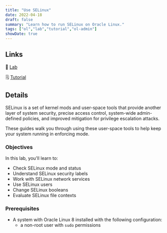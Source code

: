 ```yaml
---
title: "Use SELinux"
date: 2022-04-18
draft: false
summary: "Learn how to run SELinux on Oracle Linux."
tags: ["ol","lab","tutorial","ol-admin"]
showDate: true
---
```


## Links

:crescent_moon: [Lab](https://luna.oracle.com/lab/89a09fdd-47c2-4755-b98e-35863bdf7bc0)

:spiral_notepad: [Tutorial](https://docs.oracle.com/en/learn/ol-selinux)

## Details

SELinux is a set of kernel mods and user-space tools that provide another layer of system security, precise access control, system-wide admin-defined policies, and improved mitigation for privilege escalation attacks.

These guides walk you through using these user-space tools to help keep your system running in enforcing mode.

### Objectives

In this lab, you'll learn to:

   - Check SELinux mode and status
   - Understand SELinux security labels
   - Work with SELinux network services
   - Use SELinux users
   - Change SELinux booleans
   - Evaluate SELinux file contexts

### Prerequisites

   - A system with Oracle Linux 8 installed with the following configuration:
      - a non-root user with `sudo` permissions


